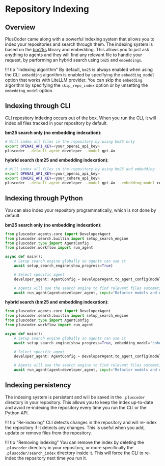 # Repository Indexing

## Overview

PlusCoder came along with a powerful indexing system that allows you to index your repositories and search through them. The indexing system is based on the [bm25s](https://github.com/xhluca/bm25s) library and embedding. This allows you to just ask anything to agents and they will find any relevant file to handle your request, by performing an hybrid search using `bm25` and `embeddings`.

!!! tip "Indexing algorithm"
    By default, `bm25` is always enabled when using the CLI. `embedding` algorithm is enabled by specifying the `embedding_model` option that works with LiteLLM provider. You can skip the `embedding` algorithm by specifying the `skip_repo_index` option or by unsetting the `embedding_model` option.

## Indexing through CLI

CLI repository indexing occurs out of the box. When you run the CLI, it will index all files tracked in your repository by default. 

**bm25 search only (no embedding indexation):**
```bash
# Will index all files in the repository by using bm25 only
export OPENAI_API_KEY=<your_openai_api_key>
pluscoder --default_agent developer --model gpt-4o
```

**hybrid search (bm25 and embedding indexation):**
```bash
# Will index all files in the repository by using bm25 and embedding
export OPENAI_API_KEY=<your_openai_api_key>
export COHERE_API_KEY=<your_cohere_api_key>
pluscoder --default_agent developer --model gpt-4o --embedding_model cohere/embed-english-v3.0
```

## Indexing through Python

You can also index your repository programmatically, which is not done by default.

**bm25 search only (no embedding indexation):**

```python
from pluscoder.agents.core import DeveloperAgent
from pluscoder.search.builtin import setup_search_engine
from pluscoder.type import AgentConfig
from pluscoder.workflow import run_agent

async def main():
    # Setup search engine globally so agents can use it
    await setup_search_engine(show_progress=True)

    # Select specific agent
    developer_agent: AgentConfig = DeveloperAgent.to_agent_config(model="gpt-4o")

    # Agents will use the search engine to find relevant files automatically thanks to global setup
    await run_agent(agent=developer_agent, input="Refactor models and endpoint following REFACTORING_GUIDELINES.md")
```

**hybrid search (bm25 and embedding indexation):**

```python
from pluscoder.agents.core import DeveloperAgent
from pluscoder.search.builtin import setup_search_engine
from pluscoder.type import AgentConfig
from pluscoder.workflow import run_agent

async def main():
    # Setup search engine globally so agents can use it
    await setup_search_engine(show_progress=True, embedding_model="cohere/embed-english-v3.0")

    # Select specific agent
    developer_agent: AgentConfig = DeveloperAgent.to_agent_config(model="gpt-4o")

    # Agents will use the search engine to find relevant files automatically thanks to global setup
    await run_agent(agent=developer_agent, input="Refactor models and endpoint following REFACTORING_GUIDELINES.md")
```

## Indexing persistency

The indexing system is persistent and will be saved in the `.pluscoder` directory in your repository. This allows you to keep the index up-to-date and avoid re-indexing the repository every time you run the CLI or the Python API.

!!! tip "Re-indexing"
    CLI detects changes in the repository and will re-index the repository if it detects any changes. This is useful when you add, update or remove files from the repository.

!!! tip "Removing indexing"
    You can remove the index by deleting the `.pluscoder` directory in your repository, or more specifically the `.pluscoder/search_index` directory inside it. This will force the CLI to re-index the repository next time you run it.
